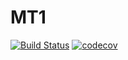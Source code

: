 # MT1

[![Build Status](https://travis-ci.org/kuttsun/MT1.svg?branch=master)](https://travis-ci.org/kuttsun/MT1) 
[![codecov](https://codecov.io/gh/kuttsun/MT1/branch/master/graph/badge.svg)](https://codecov.io/gh/kuttsun/MT1)

